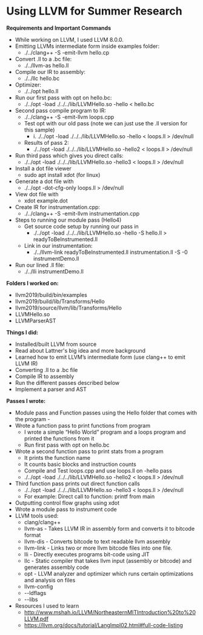 # Using LLVM for Summer Research

**Requirements and Important Commands**
* While working on LLVM, I used LLVM 8.0.0.
* Emitting LLVMs intermediate form inside examples folder:
    - ./../clang++ -S -emit-llvm hello.cp
* Convert .ll to a .bc file:
    - ./../llvm-as hello.ll
* Compile our IR to assembly:
    - ./../llc hello.bc
* Optimizer:
    -  ./../opt hello.ll
* Run our first pass with opt on hello.bc:
    - ./../opt -load ./../../lib/LLVMHello.so -hello < hello.bc
* Second pass compile program to IR:
    - ./../clang++ -S -emit-llvm loops.cpp
    - Test opt with our old pass (note we can just use the .ll version for this sample)
        - i. ./../opt -load ./../../lib/LLVMHello.so -hello < loops.ll > /dev/null
    - Results of pass 2:
        - ./../opt -load ./../../lib/LLVMHello.so -hello2 < loops.ll > /dev/null
* Run third pass which gives you direct calls:
    - ./../opt -load ./../../lib/LLVMHello.so -hello3 < loops.ll > /dev/null
* Install a dot file viewer
    - sudo apt install xdot (for linux)
* Generate a dot file with
    - ./../opt -dot-cfg-only loops.ll > /dev/null
* View dot file with
    - xdot example.dot
* Create IR for instrumentation.cpp:
    - ./../clang++ -S -emit-llvm instrumentation.cpp
* Steps to running our module pass (Hello4)
    - Get source code setup by running our pass in
        - ./../opt -load ./../../lib/LLVMHello.so -hello -S hello.ll > readyToBeInstrumented.ll
    - Link in our instrumentation:
        - ./../llvm-link readyToBeInstrumented.ll instrumentation.ll -S -0 instrumentDemo.ll
* Run our lined .ll file:
    - ./../lli instrumentDemo.ll

**Folders I worked on:**
* llvm2019/build/bin/examples
* llvm2019/build/lib/Transforms/Hello
* llvm2019/source/llvm/lib/Transforms/Hello
* LLVMHello.so
* LLVMParserAST

**Things I did:**
* Installed/built LLVM from source
* Read about Lattner's big idea and more background
* Learned how to emit LLVM’s intermediate form (use clang++ to emit LLVM IR)
* Converting .ll to a .bc file
* Compile IR to assembly
* Run the different passes described below
* Implement a parser and AST

**Passes I wrote:**
* Module pass and Function passes using the Hello folder that comes with the program - 
* Wrote a function pass to print functions from program
    - I wrote a simple “Hello World” program and a loops program and printed the functions from it
    - Run first pass with opt on hello.bc
* Wrote a second function pass to print stats from a program
    - It prints the function name
    - It counts basic blocks and instruction counts
    - Compile and Test loops.cpp and use loops.ll on -hello pass
    - ./../opt -load ./../../lib/LLVMHello.so -hello2 < loops.ll > /dev/null
* Third function pass prints out direct function calls
    - ./../opt -load ./../../lib/LLVMHello.so -hello3 < loops.ll > /dev/null
    - For example: Direct call to function: printf from main
* Outputting control flow graphs using xdot
* Wrote a module pass to instrument code
* LLVM tools used:
    - clang/clang++
    - llvm-as - Takes LLVM IR in assembly form and converts it to bitcode format
    - llvm-dis - Converts bitcode to text readable llvm assembly
    - llvm-link - Links two or more llvm bitcode files into one file.
    - lli - Directly executes programs bit-code using JIT
    - llc - Static compiler that takes llvm input (assembly or bitcode) and generates assembly code
    - opt - LLVM analyzer and optimizer which runs certain optimizations and analysis on files
    - llvm-config 
    - --ldflags 
    - --libs
* Resources I used to learn
    - http://www.mshah.io/LLVM/NortheasternMITIntroduction%20to%20LLVM.pdf
    - https://llvm.org/docs/tutorial/LangImpl02.html#full-code-listing

